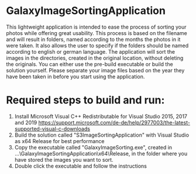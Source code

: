 # GalaxyImageSortingApplication
This lightweight application is intended to ease the process of sorting your photos while offering great usability. This process is based on the filename and will result in folders, named according to the months the photos in it were taken. It also allows the user to specify if the folders should be named according to english or german language.
The application will sort the images in the directories, created in the original location, without deleting the originals.
You can either use the pre-build executable or build the solution yourself.
Please separate your image files based on the year they have been taken in before you start using the application.

# Required steps to build and run: 
1. Install Microsoft Visual C++ Redistributable for Visual Studio 2015, 2017 and 2019 https://support.microsoft.com/de-de/help/2977003/the-latest-supported-visual-c-downloads
2. Build the solution called "S3ImageSortingApplication" with Visual Studio as x64 Release for best performance
3. Copy the executable called "GalaxyImageSorting.exe", created in ...\GalaxyImageSortingApplication\x64\Release, in the folder where you have stored the images you want to sort. 
4. Double click the executable and follow the instructions 

